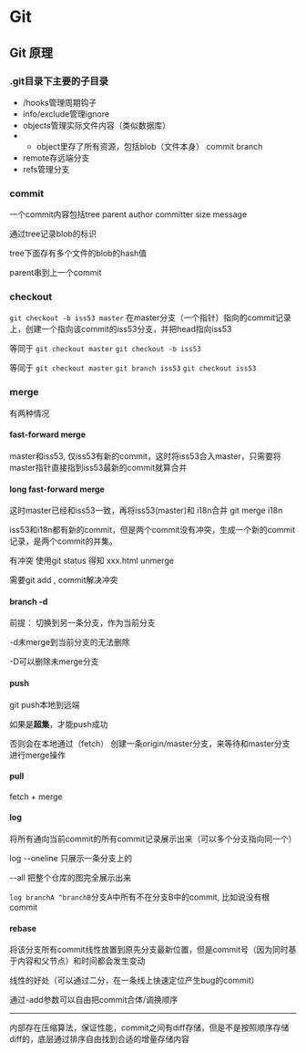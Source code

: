 # Git

## Git 原理

### .git目录下主要的子目录

- /hooks管理周期钩子
- info/exclude管理ignore
- objects管理实际文件内容（类似数据库）
- - object里存了所有资源，包括blob（文件本身） commit branch
- remote存远端分支
- refs管理分支

### commit

一个commit内容包括tree parent author committer size message

通过tree记录blob的标识

tree下面存有多个文件的blob的hash值

parent串到上一个commit

### checkout

`git checkout -b iss53 master`
在master分支（一个指针）指向的commit记录上，创建一个指向该commit的iss53分支，并把head指向iss53

等同于
`git checkout master`
`git checkout -b iss53`

等同于
`git checkout master`
`git branch iss53`
`git checkout iss53`

### merge

有两种情况

#### fast-forward merge

 master和iss53, 仅iss53有新的commit，这时将iss53合入master，只需要将master指针直接指到iss53最新的commit就算合并

#### long fast-forward merge

这时master已经和iss53一致，再将iss53(master)和 i18n合并 git merge i18n

iss53和i18n都有新的commit，但是两个commit没有冲突，生成一个新的commit记录，是两个commit的并集。

有冲突 使用git status 得知 xxx.html unmerge

需要git add , commit解决冲突

#### branch -d

前提： 切换到另一条分支，作为当前分支

-d未merge到当前分支的无法删除

-D可以删除未merge分支

#### push

git push本地到远端

如果是**超集**，才能push成功

否则会在本地通过（fetch） 创建一条origin/master分支，来等待和master分支进行merge操作

#### pull

fetch + merge

#### log

将所有通向当前commit的所有commit记录展示出来（可以多个分支指向同一个）

log --oneline 只展示一条分支上的

--all 把整个仓库的图完全展示出来

`log branchA ^branchB`分支A中所有不在分支B中的commit, 比如说没有根commit

#### rebase

将该分支所有commit线性放置到原先分支最新位置，但是commit号（因为同时基于内容和父节点）和时间都会发生变动

线性的好处（可以通过二分，在一条线上快速定位产生bug的commit）

通过-add参数可以自由把commit合体/调换顺序

---
内部存在压缩算法，保证性能，commit之间有diff存储，但是不是按照顺序存储diff的，底层通过排序自由找到合适的增量存储内容

